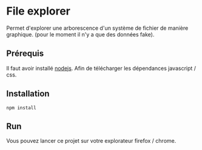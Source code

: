 # File explorer

Permet d'explorer une arborescence d'un système de fichier de manière graphique. (pour le moment il n'y a que des données fake).

## Prérequis

Il faut avoir installé [nodejs](https://nodejs.org/en/). Afin de télécharger les dépendances javascript / css.

## Installation 

```
npm install 
```

## Run 

Vous pouvez lancer ce projet sur votre explorateur firefox / chrome.
